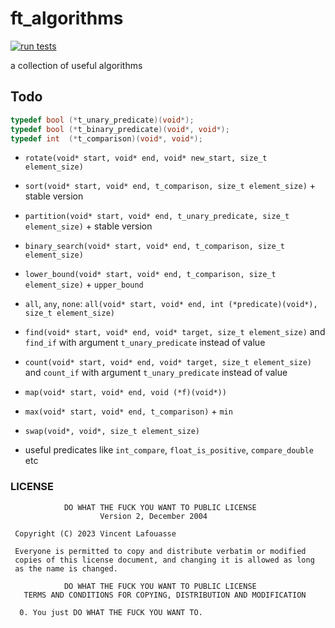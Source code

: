# ft_algorithms

[![run tests](https://github.com/vincent-lafouasse/ft_algorithms/actions/workflows/run_tests.yml/badge.svg)](https://github.com/vincent-lafouasse/ft_algorithms/actions/workflows/run_tests.yml)

a collection of useful algorithms

## Todo

```c
typedef bool (*t_unary_predicate)(void*);
typedef bool (*t_binary_predicate)(void*, void*);
typedef int  (*t_comparison)(void*, void*);
```

- `rotate(void* start, void* end, void* new_start, size_t element_size)`
- `sort(void* start, void* end, t_comparison, size_t element_size)` + stable version
- `partition(void* start, void* end, t_unary_predicate, size_t element_size)` + stable version

- `binary_search(void* start, void* end, t_comparison, size_t element_size)`
- `lower_bound(void* start, void* end, t_comparison, size_t element_size)` + `upper_bound`

- `all`, `any`, `none`: `all(void* start, void* end, int (*predicate)(void*), size_t element_size)`
- `find(void* start, void* end, void* target, size_t element_size)` and `find_if` with argument `t_unary_predicate` instead of value
- `count(void* start, void* end, void* target, size_t element_size)` and `count_if` with argument `t_unary_predicate` instead of value

- `map(void* start, void* end, void (*f)(void*))`

- `max(void* start, void* end, t_comparison)` + `min`
- `swap(void*, void*, size_t element_size)`

- useful predicates like `int_compare`, `float_is_positive`, `compare_double` etc

### LICENSE

```
            DO WHAT THE FUCK YOU WANT TO PUBLIC LICENSE
                    Version 2, December 2004

 Copyright (C) 2023 Vincent Lafouasse

 Everyone is permitted to copy and distribute verbatim or modified
 copies of this license document, and changing it is allowed as long
 as the name is changed.

            DO WHAT THE FUCK YOU WANT TO PUBLIC LICENSE
   TERMS AND CONDITIONS FOR COPYING, DISTRIBUTION AND MODIFICATION

  0. You just DO WHAT THE FUCK YOU WANT TO.
```
